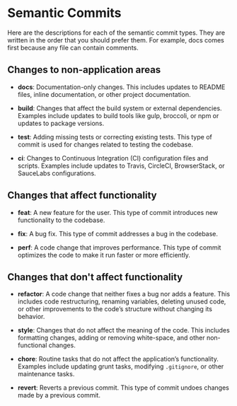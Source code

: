 # Semantic Commits

Here are the descriptions for each of the semantic commit types. They are written in the order that
you should prefer them. For example, docs comes first because any file can contain comments.

## Changes to non-application areas

-   **docs**: Documentation-only changes. This includes updates to README files, inline
    documentation, or other project documentation.

-   **build**: Changes that affect the build system or external dependencies. Examples include
    updates to build tools like gulp, broccoli, or npm or updates to package versions.

-   **test**: Adding missing tests or correcting existing tests. This type of commit is used for
    changes related to testing the codebase.

-   **ci**: Changes to Continuous Integration (CI) configuration files and scripts. Examples include
    updates to Travis, CircleCI, BrowserStack, or SauceLabs configurations.

## Changes that affect functionality

-   **feat**: A new feature for the user. This type of commit introduces new functionality to the
    codebase.

-   **fix**: A bug fix. This type of commit addresses a bug in the codebase.

-   **perf**: A code change that improves performance. This type of commit optimizes the code to
    make it run faster or more efficiently.

## Changes that don't affect functionality

-   **refactor**: A code change that neither fixes a bug nor adds a feature. This includes code
    restructuring, renaming variables, deleting unused code, or other improvements to the code’s
    structure without changing its behavior.

-   **style**: Changes that do not affect the meaning of the code. This includes formatting changes,
    adding or removing white-space, and other non-functional changes.

-   **chore**: Routine tasks that do not affect the application’s functionality. Examples include
    updating grunt tasks, modifying `.gitignore`, or other maintenance tasks.

-   **revert**: Reverts a previous commit. This type of commit undoes changes made by a previous
    commit.

